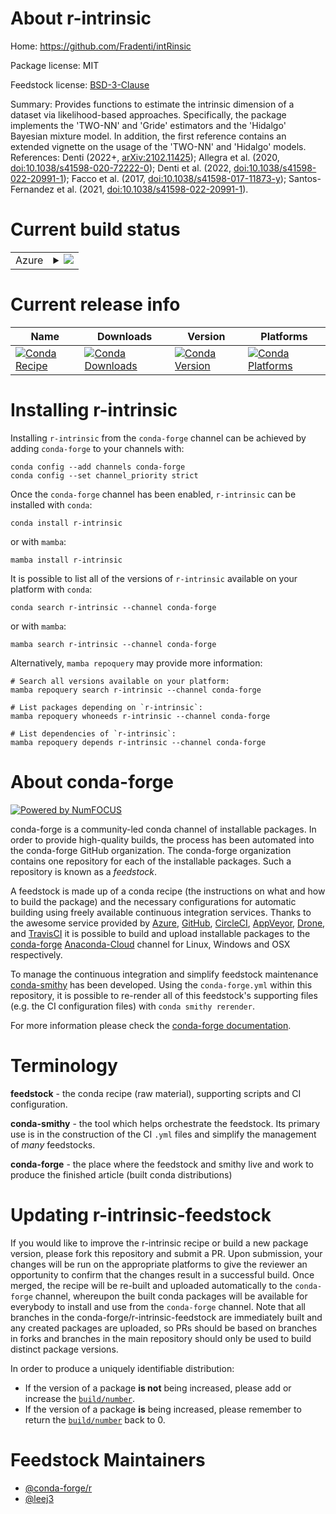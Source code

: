 About r-intrinsic
=================

Home: https://github.com/Fradenti/intRinsic

Package license: MIT

Feedstock license: [BSD-3-Clause](https://github.com/conda-forge/r-intrinsic-feedstock/blob/main/LICENSE.txt)

Summary: Provides functions to estimate the intrinsic dimension of a dataset via likelihood-based approaches. Specifically, the package implements the 'TWO-NN' and 'Gride' estimators and the 'Hidalgo' Bayesian mixture model. In addition, the first reference contains an extended vignette on the usage of the 'TWO-NN' and 'Hidalgo' models. References: Denti (2022+, <arXiv:2102.11425>); Allegra et al. (2020, <doi:10.1038/s41598-020-72222-0>); Denti et al. (2022, <doi:10.1038/s41598-022-20991-1>); Facco et al. (2017, <doi:10.1038/s41598-017-11873-y>); Santos-Fernandez et al. (2021, <doi:10.1038/s41598-022-20991-1>).

Current build status
====================


<table>
    
  <tr>
    <td>Azure</td>
    <td>
      <details>
        <summary>
          <a href="https://dev.azure.com/conda-forge/feedstock-builds/_build/latest?definitionId=18672&branchName=main">
            <img src="https://dev.azure.com/conda-forge/feedstock-builds/_apis/build/status/r-intrinsic-feedstock?branchName=main">
          </a>
        </summary>
        <table>
          <thead><tr><th>Variant</th><th>Status</th></tr></thead>
          <tbody><tr>
              <td>linux_64_r_base4.2</td>
              <td>
                <a href="https://dev.azure.com/conda-forge/feedstock-builds/_build/latest?definitionId=18672&branchName=main">
                  <img src="https://dev.azure.com/conda-forge/feedstock-builds/_apis/build/status/r-intrinsic-feedstock?branchName=main&jobName=linux&configuration=linux%20linux_64_r_base4.2" alt="variant">
                </a>
              </td>
            </tr><tr>
              <td>osx_64_r_base4.2</td>
              <td>
                <a href="https://dev.azure.com/conda-forge/feedstock-builds/_build/latest?definitionId=18672&branchName=main">
                  <img src="https://dev.azure.com/conda-forge/feedstock-builds/_apis/build/status/r-intrinsic-feedstock?branchName=main&jobName=osx&configuration=osx%20osx_64_r_base4.2" alt="variant">
                </a>
              </td>
            </tr>
          </tbody>
        </table>
      </details>
    </td>
  </tr>
</table>

Current release info
====================

| Name | Downloads | Version | Platforms |
| --- | --- | --- | --- |
| [![Conda Recipe](https://img.shields.io/badge/recipe-r--intrinsic-green.svg)](https://anaconda.org/conda-forge/r-intrinsic) | [![Conda Downloads](https://img.shields.io/conda/dn/conda-forge/r-intrinsic.svg)](https://anaconda.org/conda-forge/r-intrinsic) | [![Conda Version](https://img.shields.io/conda/vn/conda-forge/r-intrinsic.svg)](https://anaconda.org/conda-forge/r-intrinsic) | [![Conda Platforms](https://img.shields.io/conda/pn/conda-forge/r-intrinsic.svg)](https://anaconda.org/conda-forge/r-intrinsic) |

Installing r-intrinsic
======================

Installing `r-intrinsic` from the `conda-forge` channel can be achieved by adding `conda-forge` to your channels with:

```
conda config --add channels conda-forge
conda config --set channel_priority strict
```

Once the `conda-forge` channel has been enabled, `r-intrinsic` can be installed with `conda`:

```
conda install r-intrinsic
```

or with `mamba`:

```
mamba install r-intrinsic
```

It is possible to list all of the versions of `r-intrinsic` available on your platform with `conda`:

```
conda search r-intrinsic --channel conda-forge
```

or with `mamba`:

```
mamba search r-intrinsic --channel conda-forge
```

Alternatively, `mamba repoquery` may provide more information:

```
# Search all versions available on your platform:
mamba repoquery search r-intrinsic --channel conda-forge

# List packages depending on `r-intrinsic`:
mamba repoquery whoneeds r-intrinsic --channel conda-forge

# List dependencies of `r-intrinsic`:
mamba repoquery depends r-intrinsic --channel conda-forge
```


About conda-forge
=================

[![Powered by
NumFOCUS](https://img.shields.io/badge/powered%20by-NumFOCUS-orange.svg?style=flat&colorA=E1523D&colorB=007D8A)](https://numfocus.org)

conda-forge is a community-led conda channel of installable packages.
In order to provide high-quality builds, the process has been automated into the
conda-forge GitHub organization. The conda-forge organization contains one repository
for each of the installable packages. Such a repository is known as a *feedstock*.

A feedstock is made up of a conda recipe (the instructions on what and how to build
the package) and the necessary configurations for automatic building using freely
available continuous integration services. Thanks to the awesome service provided by
[Azure](https://azure.microsoft.com/en-us/services/devops/), [GitHub](https://github.com/),
[CircleCI](https://circleci.com/), [AppVeyor](https://www.appveyor.com/),
[Drone](https://cloud.drone.io/welcome), and [TravisCI](https://travis-ci.com/)
it is possible to build and upload installable packages to the
[conda-forge](https://anaconda.org/conda-forge) [Anaconda-Cloud](https://anaconda.org/)
channel for Linux, Windows and OSX respectively.

To manage the continuous integration and simplify feedstock maintenance
[conda-smithy](https://github.com/conda-forge/conda-smithy) has been developed.
Using the ``conda-forge.yml`` within this repository, it is possible to re-render all of
this feedstock's supporting files (e.g. the CI configuration files) with ``conda smithy rerender``.

For more information please check the [conda-forge documentation](https://conda-forge.org/docs/).

Terminology
===========

**feedstock** - the conda recipe (raw material), supporting scripts and CI configuration.

**conda-smithy** - the tool which helps orchestrate the feedstock.
                   Its primary use is in the construction of the CI ``.yml`` files
                   and simplify the management of *many* feedstocks.

**conda-forge** - the place where the feedstock and smithy live and work to
                  produce the finished article (built conda distributions)


Updating r-intrinsic-feedstock
==============================

If you would like to improve the r-intrinsic recipe or build a new
package version, please fork this repository and submit a PR. Upon submission,
your changes will be run on the appropriate platforms to give the reviewer an
opportunity to confirm that the changes result in a successful build. Once
merged, the recipe will be re-built and uploaded automatically to the
`conda-forge` channel, whereupon the built conda packages will be available for
everybody to install and use from the `conda-forge` channel.
Note that all branches in the conda-forge/r-intrinsic-feedstock are
immediately built and any created packages are uploaded, so PRs should be based
on branches in forks and branches in the main repository should only be used to
build distinct package versions.

In order to produce a uniquely identifiable distribution:
 * If the version of a package **is not** being increased, please add or increase
   the [``build/number``](https://docs.conda.io/projects/conda-build/en/latest/resources/define-metadata.html#build-number-and-string).
 * If the version of a package **is** being increased, please remember to return
   the [``build/number``](https://docs.conda.io/projects/conda-build/en/latest/resources/define-metadata.html#build-number-and-string)
   back to 0.

Feedstock Maintainers
=====================

* [@conda-forge/r](https://github.com/conda-forge/r/)
* [@leej3](https://github.com/leej3/)

